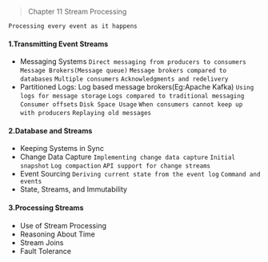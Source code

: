 > Chapter 11 Stream Processing

`Processing every event as it happens`

#### 1.Transmitting Event Streams
* Messaging Systems `Direct messaging from producers to consumers` `Message Brokers(Message queue)` `Message brokers compared to databases`
`Multiple consumers` `Acknowledgments and redelivery`
* Partitioned Logs: Log based message brokers(Eg:Apache Kafka) `Using logs for message storage` `Logs compared to traditional messaging`  `Consumer offsets` 
`Disk Space Usage` `When consumers cannot keep up with producers` `Replaying old messages` 

#### 2.Database and Streams
* Keeping Systems in Sync
* Change Data Capture `Implementing change data capture` `Initial snapshot` `Log compaction` `API support for change streams` 
* Event Sourcing `Deriving current state from the event log` `Command and events` 
* State, Streams, and Immutability

#### 3.Processing Streams
* Use of Stream Processing
* Reasoning About Time
* Stream Joins
* Fault Tolerance
